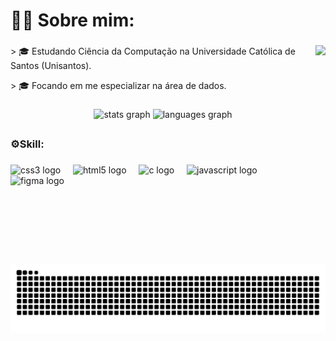 <h1 align="left">👩‍💻 Sobre mim:</h1>

###

<img align="right" height="350" src="https://64.media.tumblr.com/889ab7bc0037bf513c297a06f2234a3f/0dc5d07990e87f1c-fb/s250x400/0081d449477e6f969f5c7cd552920965554a68d5.gifv"  />

###

<p align="left">> 🎓 Estudando Ciência da Computação na Universidade Católica de Santos (Unisantos).<br>
<p align="left">> 🎓 Focando em me especializar na área de dados.<br>

###

<div align="center">
  <img src="https://github-readme-stats.vercel.app/api?username=Gio-Mach&hide_title=false&hide_rank=false&show_icons=true&include_all_commits=true&count_private=true&disable_animations=false&theme=merko&locale=en&hide_border=false&order=1" width="300" alt="stats graph"  />
  <img src="https://github-readme-stats.vercel.app/api/top-langs?username=Gio-Mach&locale=en&hide_title=false&layout=compact&card_width=320&langs_count=5&theme=merko&hide_border=false&order=2" width="300" alt="languages graph"  />
</div>

###

<h2 align="left"></h2>

###

<h3 align="left">
⚙️Skill:</h3>

###

<div align="left">
  <img src="https://cdn.jsdelivr.net/gh/devicons/devicon/icons/css3/css3-plain.svg" height="40" alt="css3 logo"  />
  <img width="12" />
  <img src="https://cdn.jsdelivr.net/gh/devicons/devicon/icons/html5/html5-plain.svg" height="40" alt="html5 logo"  />
  <img width="12" />
  <img src="https://cdn.jsdelivr.net/gh/devicons/devicon/icons/c/c-plain.svg" height="40" alt="c logo"  />
  <img width="12" />
  <img src="https://cdn.jsdelivr.net/gh/devicons/devicon/icons/javascript/javascript-original.svg" height="40" alt="javascript logo"  />
  <img width="12" />
  <img src="https://cdn.jsdelivr.net/gh/devicons/devicon/icons/figma/figma-original.svg" height="40" alt="figma logo"  />
</div>

###

<img src="https://raw.githubusercontent.com/Gio-Mach/Gio-Mach/output/snake.svg" alt="Snake animation" />

###
